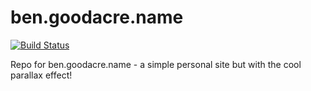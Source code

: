 # ben.goodacre.name

[![Build Status](https://circleci.com/gh/benvaljean/ben.goodacre.name/tree/master.svg?style=shield&circle-token=4022a99a97913e49413d357e56aa14f192cf5783)](https://circleci.com/gh/benvaljean/ben.goodacre.name)

Repo for ben.goodacre.name - a simple personal site but with the cool parallax effect!
